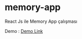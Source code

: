 # memory-app

React Js ile Memory App çalışması 

Demo : [Demo Link](https://app-memory.netlify.app/)
